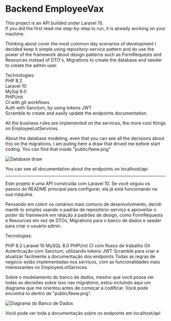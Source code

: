 # Backend EmployeeVax

This project is an API builded under Laravel 10.<br>
If you did the first read-me step-by-step to run, it is already working on your machine.<br>

Thinking about cover the most common day scenarios of development I decided keep it simple using repository-service pattern and do use the power of the framework about design patterns such as FormRequests and Resources instead of DTO's, 
Migrations to create the database and seeder to create the admin user.<br>

Technologies: <br>
PHP 8.2 <br>
Laravel 10 <br>
MySql 8.0 <br>
PHPUnit <br>
CI with git workflows <br>
Auth with Sanctum, by using tokens JWT <br>
Scramble to create and easily update the endpoints documentation.<br>

All the business rules are implemented on the services, the more cool things on EmployeeLotServices.<br>

About the database modeling, even that you can see all the decisions about this on the migrations, I am puting here a draw that drived me before start coding. You can find that inside "public/feew.png"

<img src="/public/feew.png" alt="Database draw">

You can see all documentation about the endpoints on localhost/api


************************************************************************************


Este projeto é uma API construída com Laravel 10.
Se você seguiu os passos do README principal para configurar, ela já está funcionando na sua máquina.

Pensando em cobrir os cenários mais comuns de desenvolvimento, decidi mantê-lo simples usando o padrão de repositório-serviço e aproveitar o poder do framework em relação a padrões de design, como FormRequests e Resources em vez de DTOs, Migrations para o banco de dados e seeder para criar o usuário admin.

Tecnologias:

PHP 8.2
Laravel 10
MySQL 8.0
PHPUnit
CI com fluxos de trabalho Git
Autenticação com Sanctum, utilizando tokens JWT
Scramble para criar e atualizar facilmente a documentação dos endpoints
Todas as regras de negócio estão implementadas nos serviços, com as funcionalidades mais interessantes no EmployeeLotServices.

Sobre o modelamento do banco de dados, mesmo que você possa ver todas as decisões sobre isso nas migrations, estou incluindo aqui um diagrama que me orientou antes de começar a codificar. Você pode encontrá-lo dentro de "public/feew.png".

<img src="/public/feew.png" alt="Diagrama do Banco de Dados">

Você pode ver toda a documentação sobre os endpoints em localhost/api

